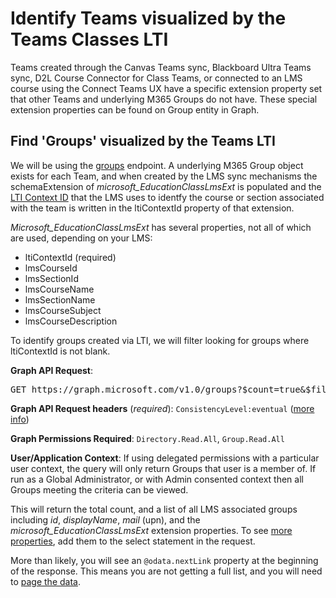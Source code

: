 # Identify Teams visualized by the Teams Classes LTI
Teams created through the Canvas Teams sync, Blackboard Ultra Teams sync, D2L Course Connector for Class Teams, or connected to an LMS course using the Connect Teams UX have a specific extension property set that other Teams and underlying M365 Groups do not have. These special extension properties can be found on Group entity in Graph.

## Find 'Groups' visualized by the Teams LTI
We will be using the [groups](https://docs.microsoft.com/en-us/graph/api/group-list?view=graph-rest-1.0&tabs=http) endpoint. A underlying M365 Group object exists for each Team, and when created by the LMS sync mechanisms the schemaExtension of _microsoft_EducationClassLmsExt_ is populated and the [LTI Context ID](https://www.imsglobal.org/spec/lti/v1p3/#lti-context-variable) that the LMS uses to identfy the course or section associated with the team is written in the ltiContextId property of that extension.

_Microsoft_EducationClassLmsExt_ has several properties, not all of which are used, depending on your LMS:
- ltiContextId (required)
- lmsCourseId
- lmsSectionId
- lmsCourseName
- lmsSectionName
- lmsCourseSubject
- lmsCourseDescription

To identify groups created via LTI, we will filter looking for groups where ltiContextId is not blank.

**Graph API Request**: 
<pre>GET https://graph.microsoft.com/v1.0/groups?$count=true&$filter=microsoft_EducationClassLmsExt/ltiContextId ne null&$select=id,displayname,mail,microsoft_EducationClassLmsExt</pre>

**Graph API Request headers** (_required_): `ConsistencyLevel:eventual` ([more info](https://docs.microsoft.com/en-us/graph/aad-advanced-queries?view=graph-rest-1.0&tabs=http))

**Graph Permissions Required**: `Directory.Read.All`, `Group.Read.All`

**User/Application Context**: If using delegated permissions with a particular user context, the query will only return Groups that user is a member of. If run as a Global Administrator, or with Admin consented context then all Groups meeting the criteria can be viewed.


This will return the total count, and a list of all LMS associated groups including  _id_, _displayName_, _mail_ (upn), and the _microsoft_EducationClassLmsExt_ extension properties. To see [more properties](https://docs.microsoft.com/en-us/graph/api/resources/group?view=graph-rest-1.0#properties), add them to the select statement in the request.

More than likely, you will see an `@odata.nextLink` property at the beginning of the response. This means you are not getting a full list, and you will need to [page the data](https://docs.microsoft.com/en-us/graph/paging).  

